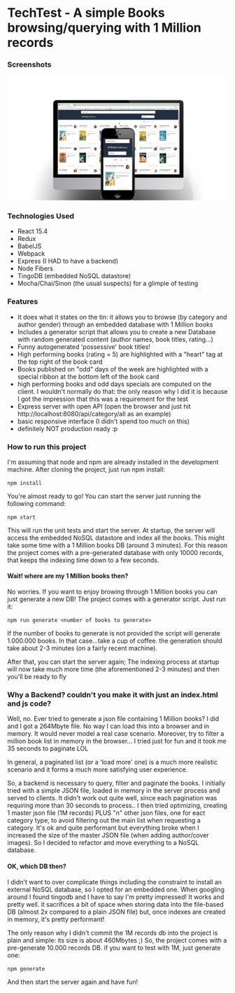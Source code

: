 TechTest - A simple Books browsing/querying with 1 Million records
==========================================================================

### Screenshots ###

![ScreenShot](/README/casumo-books.jpg?raw=true)

### Technologies Used ###

- React 15.4
- Redux
- BabelJS 
- Webpack
- Express (I HAD to have a backend)
- Node Fibers
- TingoDB (embedded NoSQL datastore)
- Mocha/Chai/Sinon (the usual suspects) for a glimple of testing

### Features ###

- It does what it states on the tin: it allows you to browse (by category and author gender) through an embedded database with 1 Million books
- Includes a generator script that allows you to create a new Database with random generated content (author names, book titles, rating...)
- Funny autogenerated 'possessive' book titles!
- High performing books (rating = 5) are highlighted with a "heart" tag at the top right of the book card
- Books published on "odd" days of the week are highlighted with a special ribbon at the bottom left of the book card
- high performing books and odd days specials are computed on the client. 
  I wouldn't normally do that: the only reason why I did it is because I got the impression that this was a requirement for the test
- Express server with open API (open the browser and just hit http://localhost:8080/api/category/all as an example)
- basic responsive interface (I didn't spend too much on this)
- definitely NOT production ready :p


### How to run this project ###

I'm assuming that node and npm are already installed in the development machine.
After cloning the project, just run npm install:

```
npm install
```

You're almost ready to go!
You can start the server just running the following command:

```
npm start
```

This will run the unit tests and start the server.
At startup, the server will access the embedded NoSQL datastore and index all the books. This might take some time with a 1 Million books DB (around 3 minutes).
For this reason the project comes with a pre-generated database with only 10000 records, that keeps the indexing time down to a few seconds.


#### Wait! where are my 1 Million books then? ####

No worries. If you want to enjoy browing through 1 Million books you can just generate a new DB! The project comes with a generator script.
Just run it:

```
npm run generate <number of books to generate>
```

If the number of books to generate is not provided the script will generate 1.000.000 books. 
In that case...take a cup of coffee. the generation should take about 2-3 minutes (on a fairly recent machine).

After that, you can start the server again; The indexing process at startup will now take much more time (the aforementioned 2-3 minutes) and then you'll be ready to fly


### Why a Backend? couldn't you make it with just an index.html and js code? ###

Well, no.
Ever tried to generate a json file containing 1 Million books? I did and I got a 264Mbyte file. No way I can load this into a browser and in memory.
It would never model a real case scenario.
Moreover, try to filter a million book list in memory in the browser... I tried just for fun and it took me 35 seconds to paginate LOL

In general, a paginated list (or a 'load more' one) is a much more realistic scenario and it forms a much more satisfying user experience.

So, a backend is necessary to query, filter and paginate the books. 
I initially tried with a simple JSON file, loaded in memory in the server process and served to clients. It didn't work out quite well, since each pagination was requiring more than 30 seconds to process.. 
I then tried optimizing, creating 1 master json file (1M records) PLUS "n" other json files, one for eact category type, to avoid filtering out the main list when requesting a category.
It's ok and quite performant but everything broke when I increased the size of the master JSON file (when adding author/cover images). So I decided to refactor and move everything to a NoSQL database.

#### OK, which DB then? ####

I didn't want to over complicate things including the constraint to install an external NoSQL database, so I opted for an embedded one. When googling around I found tingodb and I have to say I'm pretty impressed!
It works and pretty well. it sacrifices a bit of space when storing data into the file-based DB (almost 2x compared to a plain JSON file) but, once indexes are created in memory, it's pretty performant!

The only reason why I didn't commit the 1M records db into the project is plain and simple: its size is about 460Mbytes ;)
So, the project comes with a pre-generate 10.000 records DB. if you want to test with 1M, just generate one:

```
npm generate
```

And then start the server again and have fun!
